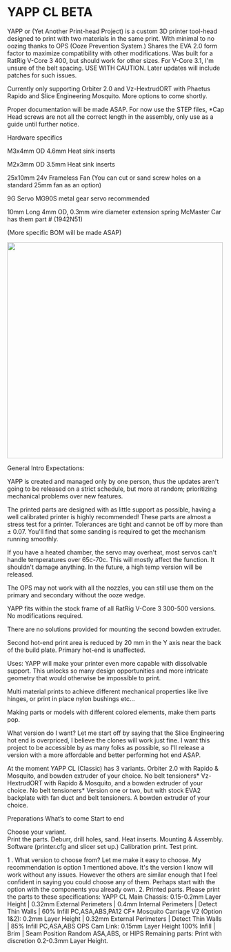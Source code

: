 # YAPP CL BETA
YAPP or (Yet Another Print-head Project) is a custom 3D printer tool-head designed to print with two materials in the same print. With minimal to no oozing thanks to OPS (Ooze Prevention System.) Shares the EVA 2.0 form factor to maximize compatibility with other modifications. Was built for a RatRig V-Core 3 400, but should work for other sizes. For V-Core 3.1, I'm unsure of the belt spacing. USE WITH CAUTION. Later updates will include patches for such issues.

Currently only supporting Orbiter 2.0 and Vz-HextrudORT with Phaetus Rapido and Slice Engineering Mosquito. More options to come shortly.

Proper documentation will be made ASAP. For now use the STEP files, *Cap Head screws are not all the correct length in the assembly, only use as a guide until further notice.


Hardware specifics 

M3x4mm OD 4.6mm Heat sink inserts

M2x3mm OD 3.5mm Heat sink inserts

25x10mm 24v Frameless Fan (You can cut or sand screw holes on a standard 25mm fan as an option)

9G Servo MG90S metal gear servo recommended 

10mm Long 4mm OD, 0.3mm wire diameter extension spring McMaster Car has them part # (1942N51)

(More specific BOM will be made ASAP)



<img src="https://user-images.githubusercontent.com/132520137/236590256-be258728-d882-4ef1-9caf-7d97f98ce2d9.png" width="500" /> 


General Intro
Expectations:

YAPP is created and managed only by one person, thus the updates aren't going to be released on a strict schedule, but more at random; prioritizing mechanical problems over new features.
 
The printed parts are designed with as little support as possible, having a well calibrated printer is highly recommended! These parts are almost a stress test for a printer. Tolerances are tight and cannot be off by more than ± 0.07. You'll find that some sanding is required to get the mechanism running smoothly.

If you have a heated chamber, the servo may overheat, most servos can't handle temperatures over 65c-70c. This will mostly affect the function. It shouldn't damage anything. In the future, a high temp version will be released.

The OPS may not work with all the nozzles, you can still use them on the primary and secondary without the ooze wedge.

YAPP fits within the stock frame of all RatRig V-Core 3 300-500 versions. No modifications required.

There are no solutions provided for mounting the second bowden extruder.

Second hot-end print area is reduced by 20 mm in the Y axis near the back of the build plate. Primary hot-end is unaffected. 
 
Uses:
YAPP will make your printer even more capable with dissolvable support. This unlocks so many design opportunities and more intricate geometry that would otherwise be impossible to print.

Multi material prints to achieve different mechanical properties like live hinges, or print in place nylon bushings etc… 

Making parts or models with different colored elements, make them parts pop. 


What version do I want?
Let me start off by saying that the Slice Engineering hot end is overpriced, I believe the clones will work just fine. I want this project to be accessible by as many folks as possible, so I'll release a version with a more affordable and better performing hot end ASAP.

At the moment YAPP CL (Classic) has 3 variants.
Orbiter 2.0 with Rapido & Mosquito, and bowden extruder of your choice. No belt tensioners*
Vz-HextrudORT with Rapido & Mosquito, and a bowden extruder of your choice. No belt tensioners*
Version one or two, but with stock EVA2 backplate with fan duct and belt tensioners. A bowden extruder of your choice.

Preparations
What’s to come Start to end

Choose your variant.             
Print the parts.
Deburr, drill holes, sand.
Heat inserts.
Mounting & Assembly.
Software (printer.cfg and slicer set up.)
Calibration print.
Test print.

1 . What version to choose from?
Let me make it easy to choose. My recommendation is option 1 mentioned above. It's the version I know will work without any issues. However the others are similar enough that I feel confident in saying you could choose any of them. Perhaps start with the option with the components you already own.
2. Printed parts.
Please print the parts to these specifications:
YAPP CL Main Chassis: 0.15-0.2mm Layer Height | 0.32mm External Perimeters | 0.4mm Internal Perimeters | Detect Thin Walls | 60% Infill PC,ASA,ABS,PA12 CF*
Mosquito Carriage V2 (Option 1&2): 0.2mm Layer Height | 0.32mm External Perimeters | Detect Thin Walls | 85% Infill PC,ASA,ABS
OPS Cam Link: 0.15mm Layer Height 100% Infill | Brim | Seam Position Random ASA,ABS, or HIPS
Remaining parts: Print with discretion 0.2-0.3mm Layer Height.

